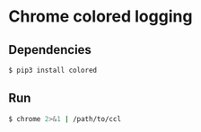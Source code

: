 # Chrome colored logging

## Dependencies
```sh
$ pip3 install colored
```

## Run
```sh
$ chrome 2>&1 | /path/to/ccl
```
